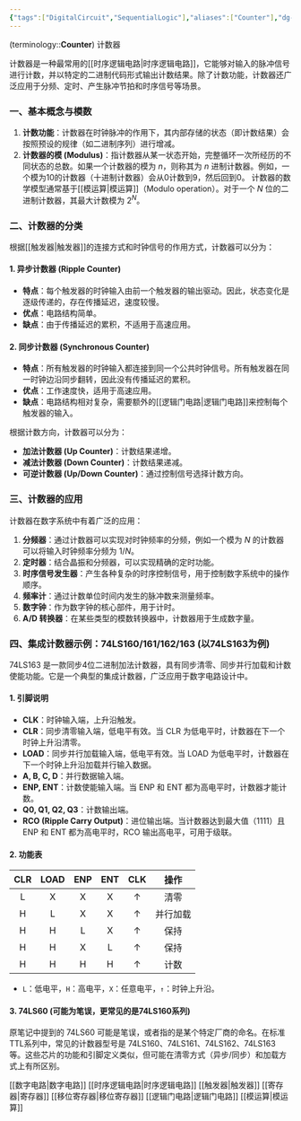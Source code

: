 ```yaml
---
{"tags":["DigitalCircuit","SequentialLogic"],"aliases":["Counter"],"dg-publish":true,"dg-path":"电子技术/数字电路/计数器.md","permalink":"/电子技术/数字电路/计数器/","dgPassFrontmatter":true,"noteIcon":"","created":"2024-05-21T15:20:28.000+08:00","updated":"2025-09-05T12:21:23.000+08:00"}
---
```



(terminology::**Counter**) 计数器

计数器是一种最常用的[[时序逻辑电路\|时序逻辑电路]]，它能够对输入的脉冲信号进行计数，并以特定的二进制代码形式输出计数结果。除了计数功能，计数器还广泛应用于分频、定时、产生脉冲节拍和时序信号等场景。

### 一、基本概念与模数

1.  **计数功能**：计数器在时钟脉冲的作用下，其内部存储的状态（即计数结果）会按照预设的规律（如二进制序列）进行增减。
2.  **计数器的模 (Modulus)**：指计数器从某一状态开始，完整循环一次所经历的不同状态的总数。如果一个计数器的模为 $n$，则称其为 $n$ 进制计数器。例如，一个模为10的计数器（十进制计数器）会从0计数到9，然后回到0。
    计数器的数学模型通常基于[[模运算\|模运算]]（Modulo operation）。对于一个 $N$ 位的二进制计数器，其最大计数模为 $2^N$。

### 二、计数器的分类

根据[[触发器\|触发器]]的连接方式和时钟信号的作用方式，计数器可以分为：

#### 1. 异步计数器 (Ripple Counter)

-   **特点**：每个触发器的时钟输入由前一个触发器的输出驱动。因此，状态变化是逐级传递的，存在传播延迟，速度较慢。
-   **优点**：电路结构简单。
-   **缺点**：由于传播延迟的累积，不适用于高速应用。

#### 2. 同步计数器 (Synchronous Counter)

-   **特点**：所有触发器的时钟输入都连接到同一个公共时钟信号。所有触发器在同一时钟边沿同步翻转，因此没有传播延迟的累积。
-   **优点**：工作速度快，适用于高速应用。
-   **缺点**：电路结构相对复杂，需要额外的[[逻辑门电路\|逻辑门电路]]来控制每个触发器的输入。

根据计数方向，计数器可以分为：

-   **加法计数器 (Up Counter)**：计数结果递增。
-   **减法计数器 (Down Counter)**：计数结果递减。
-   **可逆计数器 (Up/Down Counter)**：通过控制信号选择计数方向。

### 三、计数器的应用

计数器在数字系统中有着广泛的应用：

1.  **分频器**：通过计数器可以实现对时钟频率的分频，例如一个模为 $N$ 的计数器可以将输入时钟频率分频为 $1/N$。
2.  **定时器**：结合晶振和分频器，可以实现精确的定时功能。
3.  **时序信号发生器**：产生各种复杂的时序控制信号，用于控制数字系统中的操作顺序。
4.  **频率计**：通过计数单位时间内发生的脉冲数来测量频率。
5.  **数字钟**：作为数字钟的核心部件，用于计时。
6.  **A/D 转换器**：在某些类型的模数转换器中，计数器用于生成数字量。

### 四、集成计数器示例：74LS160/161/162/163 (以74LS163为例)

74LS163 是一款同步4位二进制加法计数器，具有同步清零、同步并行加载和计数使能功能。它是一个典型的集成计数器，广泛应用于数字电路设计中。

#### 1. 引脚说明

-   **CLK**：时钟输入端，上升沿触发。
-   **CLR**：同步清零输入端，低电平有效。当 CLR 为低电平时，计数器在下一个时钟上升沿清零。
-   **LOAD**：同步并行加载输入端，低电平有效。当 LOAD 为低电平时，计数器在下一个时钟上升沿加载并行输入数据。
-   **A, B, C, D**：并行数据输入端。
-   **ENP, ENT**：计数使能输入端。当 ENP 和 ENT 都为高电平时，计数器才能计数。
-   **Q0, Q1, Q2, Q3**：计数输出端。
-   **RCO (Ripple Carry Output)**：进位输出端。当计数器达到最大值（1111）且 ENP 和 ENT 都为高电平时，RCO 输出高电平，可用于级联。

#### 2. 功能表

| CLR | LOAD | ENP | ENT | CLK | 操作 |
|:---:|:----:|:---:|:---:|:---:|:---:|
|  L  |  X   |  X  |  X  |  ↑  | 清零 |
|  H  |  L   |  X  |  X  |  ↑  | 并行加载 |
|  H  |  H   |  L  |  X  |  ↑  | 保持 |
|  H  |  H   |  X  |  L  |  ↑  | 保持 |
|  H  |  H   |  H  |  H  |  ↑  | 计数 |

*   `L`：低电平，`H`：高电平，`X`：任意电平，`↑`：时钟上升沿。

#### 3. 74LS60 (可能为笔误，更常见的是74LS160系列)

原笔记中提到的 74LS60 可能是笔误，或者指的是某个特定厂商的命名。在标准TTL系列中，常见的计数器型号是 74LS160、74LS161、74LS162、74LS163 等。这些芯片的功能和引脚定义类似，但可能在清零方式（异步/同步）和加载方式上有所区别。

[[数字电路\|数字电路]]
[[时序逻辑电路\|时序逻辑电路]]
[[触发器\|触发器]]
[[寄存器\|寄存器]]
[[移位寄存器\|移位寄存器]]
[[逻辑门电路\|逻辑门电路]]
[[模运算\|模运算]]